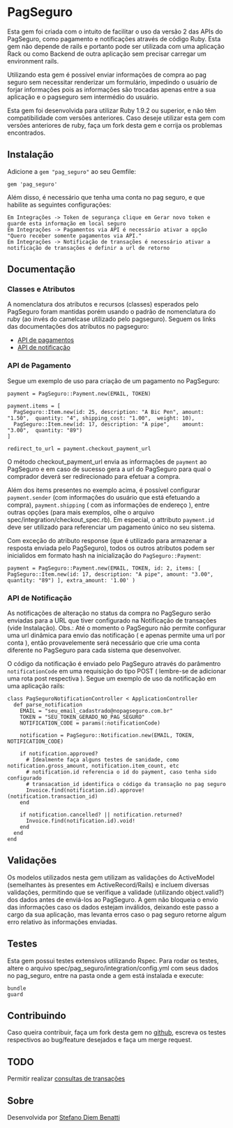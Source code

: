 # PagSeguro

Esta gem foi criada com o intuito de facilitar o uso da versão 2 das APIs do PagSeguro, como pagamento e notificações através de código Ruby. Esta gem não depende de rails e portanto pode ser utilizada com uma aplicação Rack ou como Backend de outra aplicação sem precisar carregar um environment rails.

Utilizando esta gem é possível enviar informações de compra ao pag seguro sem necessitar renderizar um formulário, impedindo o usuário de forjar informações pois as informações são trocadas apenas entre a sua aplicação e o pagseguro sem intermédio do usuário.

Esta gem foi desenvolvida para utilizar Ruby 1.9.2 ou superior, e não têm compatibilidade com versões anteriores. Caso deseje utilizar esta gem com versões anteriores de ruby, faça um fork desta gem e corrija os problemas encontrados.

## Instalação

Adicione a `gem "pag_seguro"` ao seu Gemfile:

    gem 'pag_seguro'
	
Além disso, é necessário que tenha uma conta no pag seguro, e que habilite as seguintes configurações:

    Em Integrações -> Token de segurança clique em Gerar novo token e guarde esta informação em local seguro
    Em Integrações -> Pagamentos via API é necessário ativar a opção "Quero receber somente pagamentos via API."
    Em Integrações -> Notificação de transações é necessário ativar a notificação de transações e definir a url de retorno
	
## Documentação
### Classes e Atributos

A nomenclatura dos atributos e recursos (classes) esperados pelo PagSeguro foram mantidas porém usando o padrão de nomenclatura do ruby (ao invés do camelcase utilizado pelo pagseguro). Seguem os links das documentações dos atributos no pagseguro:

* [API de pagamentos](https://pagseguro.uol.com.br/v2/guia-de-integracao/api-de-pagamentos.html#v2-item-api-de-pagamentos-parametros-api)
* [API de notificação](https://pagseguro.uol.com.br/v2/guia-de-integracao/api-de-notificacoes.html)

###  API de Pagamento

Segue um exemplo de uso para criação de um pagamento no PagSeguro:

    payment = PagSeguro::Payment.new(EMAIL, TOKEN)
    
    payment.items = [
      PagSeguro::Item.new(id: 25, description: "A Bic Pen", amount: "1.50",  quantity: "4", shipping_cost: "1.00",  weight: 10),
      PagSeguro::Item.new(id: 17, description: "A pipe",    amount: "3.00",  quantity: "89")
    ]
    
    redirect_to_url = payment.checkout_payment_url
    
O método checkout_payment_url envia as informações de `payment` ao PagSeguro e em caso de sucesso gera a url do PagSeguro para qual o comprador deverá ser redirecionado para efetuar a compra.

Além dos items presentes no exemplo acima, é possível configurar `payment.sender` (com informações do usuário que está efetuando a compra), `payment.shipping` ( com as informações de endereço ), entre outras opções (para mais exemplos, olhe o arquivo spec/integration/checkout_spec.rb). Em especial, o attributo `payment.id` deve ser utilizado para referenciar um pagamento único no seu sistema.

Com exceção do atributo response (que é utilizado para armazenar a resposta enviada pelo PagSeguro), todos os outros atributos podem ser inicialidos em formato hash na inicialização do `PagSeguro::Payment`:

    payment = PagSeguro::Payment.new(EMAIL, TOKEN, id: 2, items: [ PagSeguro::Item.new(id: 17, description: "A pipe", amount: "3.00",  quantity: "89") ], extra_amount: '1.00' )

### API de Notificação

As notificações de alteração no status da compra no PagSeguro serão enviadas para a URL que tiver configurado na Notificação de transações (vide Instalação). Obs.: Até o momento o PagSeguro não permite configurar uma url dinâmica para envio das notificação ( e apenas permite uma url por conta ), então provavelemente será necessário que crie uma conta diferente no PagSeguro para cada sistema que desenvolver.

O código da notificação é enviado pelo PagSeguro através do parâmentro `notificationCode` em uma requisição do tipo POST ( lembre-se de adicionar uma rota post respectiva ). Segue um exemplo de uso da notificação em uma aplicação rails:

    class PagSeguroNotificationController < ApplicationController
      def parse_notification
        EMAIL = "seu_email_cadastrado@nopagseguro.com.br"
        TOKEN = "SEU_TOKEN_GERADO_NO_PAG_SEGURO"
        NOTIFICATION_CODE = params(:notificationCode)
        
        notification = PagSeguro::Notification.new(EMAIL, TOKEN, NOTIFICATION_CODE)
        
        if notification.approved?
          # Idealmente faça alguns testes de sanidade, como notification.gross_amount, notification.item_count, etc
          # notification.id referencia o id do payment, caso tenha sido configurado
          # transacation_id identifica o código da transação no pag seguro
          Invoice.find(notification.id).approve!(notification.transaction_id)
        end
        
        if notification.cancelled? || notification.returned?
          Invoice.find(notification.id).void!
        end
      end
    end

## Validações

Os modelos utilizados nesta gem utilizam as validações do ActiveModel (semelhantes às presentes em ActiveRecord/Rails) e incluem diversas validações, permitindo que se verifique a validade (utilizando object.valid?) dos dados antes de enviá-los ao PagSeguro. A gem não bloqueia o envio das informações caso os dados estejam inválidos, deixando este passo a cargo da sua aplicação, mas levanta erros caso o pag seguro retorne algum erro relativo às informações enviadas.

## Testes

Esta gem possui testes extensivos utilizando Rspec. Para rodar os testes, altere o arquivo spec/pag_seguro/integration/config.yml com seus dados no pag_seguro, entre na pasta onde a gem está instalada e execute:

    bundle
    guard

## Contribuindo

Caso queira contribuir, faça um fork desta gem no [github](https://github.com/heavenstudio/pag_seguro), escreva os testes respectivos ao bug/feature desejados e faça um merge request.

## TODO

Permitir realizar [consultas de transações](https://pagseguro.uol.com.br/v2/guia-de-integracao/consultas.html)

## Sobre

Desenvolvida por [Stefano Diem Benatti](mailto:stefano.diem@gmail.com)
